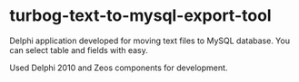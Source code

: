turbog-text-to-mysql-export-tool
================================

Delphi application developed for moving text files to MySQL database. You can select table and fields with easy.

Used Delphi 2010 and Zeos components for development.

